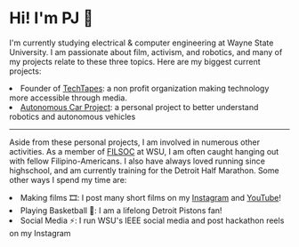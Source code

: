 <h1>Hi! I'm PJ 👋</h1>
<p>I'm currently studying electrical & computer engineering at Wayne State University. I am passionate about film, activism, and robotics, and many of my projects relate to these three topics. Here are my biggest current projects:</p>
<li>Founder of <a href="https://www.linkedin.com/company/techtapes" >TechTapes</a>: a non profit organization making technology more accessible through media.</li>
<li><a href="https://github.com/PJ1229/Autonomous-Car-Project">Autonomous Car Project</a>: a personal project to better understand robotics and autonomous vehicles</li>
<hr>
<p>Aside from these personal projects, I am involved in numerous other activities. As a member of <a href="https://www.filsoc.org/">FILSOC</a> at WSU, I am often caught hanging out with fellow Filipino-Americans. I also have always loved running since highschool, and am currently training for the Detroit Half Marathon. Some other ways I spend my time are:</p>
<li>Making films 🎞️: I post many short films on my <a href="https://www.instagram.com/pj.k1m/">Instagram</a> and <a href="https://www.youtube.com/@pjkim61">YouTube</a>!</li>
<li>Playing Basketball 🏀: I am a lifelong Detroit Pistons fan!</li>
<li>Social Media ⚡️: I run WSU's IEEE social media and post hackathon reels on my Instagram</li>
